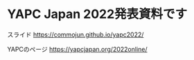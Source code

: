 # YAPC Japan 2022発表資料です

スライド
https://commojun.github.io/yapc2022/

YAPCのページ
https://yapcjapan.org/2022online/
